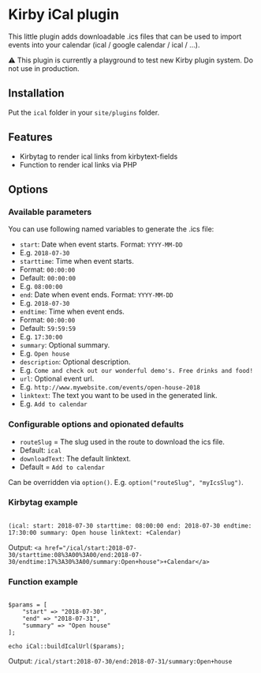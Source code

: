 # Kirby iCal plugin

This little plugin adds downloadable .ics files that can be used to import events into your calendar (ical / google calendar / ical / ...).

⚠️ This plugin is currently a playground to test new Kirby plugin system. Do not use in production.

## Installation

Put the `ical` folder in your `site/plugins` folder.

## Features

- Kirbytag to render ical links from kirbytext-fields
- Function to render ical links via PHP

## Options

### Available parameters

You can use following named variables to generate the .ics file:

- `start`: Date when event starts. Format: `YYYY-MM-DD`
 - E.g. `2018-07-30`
- `starttime`: Time when event starts.
 - Format: `00:00:00`
 - Default: `00:00:00`
 - E.g. `08:00:00`
- `end`: Date when event ends. Format: `YYYY-MM-DD`
 - E.g. `2018-07-30`
- `endtime`: Time when event ends.
 - Format: `00:00:00`
 - Default: `59:59:59`
 - E.g. `17:30:00`
- `summary`: Optional summary.
 - E.g. `Open house`
- `description`: Optional description.
 - E.g. `Come and check out our wonderful demo's. Free drinks and food!`
- `url`: Optional event url.
 - E.g. `http://www.mywebsite.com/events/open-house-2018`
- `linktext`: The text you want to be used in the generated <a> link.
 - E.g. `Add to calendar`

### Configurable options and opionated defaults

- `routeSlug` = The slug used in the route to download the ics file.
 - Default: `ical`
- `downloadText`: The default <a> linktext.
 - Default = `Add to calendar`

Can be overridden via `option()`. E.g. `option("routeSlug", "myIcsSlug")`.

### Kirbytag example

```

(ical: start: 2018-07-30 starttime: 08:00:00 end: 2018-07-30 endtime: 17:30:00 summary: Open house linktext: +Calendar)

```

Output: `<a href="/ical/start:2018-07-30/starttime:08%3A00%3A00/end:2018-07-30/endtime:17%3A30%3A00/summary:Open+house">+Calendar</a>`

### Function example

```

$params = [
    "start" => "2018-07-30",
    "end" => "2018-07-31",
    "summary" => "Open house"
];

echo iCal::buildIcalUrl($params);

```

Output: `/ical/start:2018-07-30/end:2018-07-31/summary:Open+house`